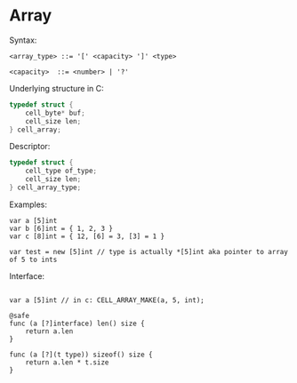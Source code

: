 # Array

Syntax:
```
<array_type> ::= '[' <capacity> ']' <type>

<capacity>  ::= <number> | '?'
```

Underlying structure in C:
```c
typedef struct {
    cell_byte* buf;
    cell_size len;
} cell_array;
```

Descriptor:
```c
typedef struct {
    cell_type of_type;
    cell_size len;
} cell_array_type;
```

Examples:
```cell
var a [5]int
var b [6]int = { 1, 2, 3 }
var c [8]int = { 12, [6] = 3, [3] = 1 }

var test = new [5]int // type is actually *[5]int aka pointer to array of 5 to ints
```

Interface:
```cell

var a [5]int // in c: CELL_ARRAY_MAKE(a, 5, int);

@safe
func (a [?]interface) len() size {
    return a.len
}

func (a [?](t type)) sizeof() size {
    return a.len * t.size
}

```



